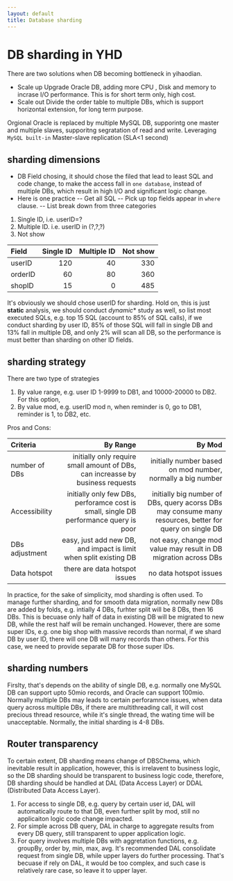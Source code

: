 ```yaml
---
layout: default
title: Database sharding
---
```


# DB sharding in YHD

There are two solutions when DB becoming bottleneck in yihaodian. 

- Scale up
Upgrade Oracle DB, adding more CPU , Disk and memory to incrase I/O performance. This is for short term only, high cost.
- Scale out
Divide the order table to multiple DBs, which is support horizontal extension, for long term purpose.


Orgional Oracle is replaced by multiple MySQL DB, supporintg one master and multiple slaves, supporitng segratation of read and write. Leveraging `MySQL built-in` Master-slave replication (SLA<1 second)

## sharding dimensions
- DB Field chosing, it should chose the filed that lead to least SQL and code change, to make the access fall in `one database`, instead of multiple DBs, which result in high I/O and significant logic change. 
- Here is one practice
-- Get all SQL
-- Pick up top fields appear in `where` clause.
-- List break down from three categories
1. Single ID, i.e. userID=?
1. Multiple ID. i.e. userID in (?,?,?)
1. Not show

|Field| Single ID | Multiple ID | Not show|
|:---| ---:| ---:| ---:|
|userID | 120 | 40| 330|
|orderID | 60 | 80| 360|
|shopID | 15 | 0| 485|
It's obviously we should chose userID for sharding. Hold on, this is just **static** analysis, we should conduct *dynamic** study as well, so list most executed SQLs, e.g. top 15 SQL (account to 85% of SQL calls), if we conduct sharding by user ID, 85% of those SQL will fall in single DB and 13% fall in multiple DB, and only 2% will scan all DB, so the performance is must better than sharding on other ID fields.


## sharding strategy

There are two type of strategies
1. By value range, e.g. user ID 1-9999 to DB1, and 10000-20000 to DB2. For this option, 
1. By value mod, e.g. userID mod n, when reminder is 0, go to DB1, reminder is 1, to DB2, etc.

Pros and Cons:

|Criteria| By Range| By Mod | 
|:---| ---:| ---:|
|number of DBs |initially only require small amount of DBs, can increasse by business requests | initially number based on mod number, normally a big number|
|Accessibility|initially only few DBs, perforamce cost is small, single DB performance query is poor|initially big number of DBs, query acorss DBs may consume many resources, better for query on single DB|
|DBs adjustment|easy, just add new DB, and impact is limit when split existing DB |not easy, change mod value  may result in DB migration across DBs|
|Data hotspot|there are data hotspot issues|no data hotspot issues|

In practice, for the sake of simplicity, mod sharding is often used. To manage further sharding, and for smooth data migration, normally new DBs are added by folds, e.g. intially 4 DBs, furhter split will be 8 DBs, then 16 DBs. This is becuase only half of data in existing DB will be migrated to new DB, while the rest half will be remain unchanged. However, there are some super IDs, e.g. one big shop with massive records than normal, if we shard DB by user ID, there will one DB will many records than others. For this case, we need to provide separate DB for those super IDs.

## sharding numbers
Firslty, that's depends on the ability of single DB, e.g. normally one MySQL DB can support upto 50mio records, and Oracle can support 100mio. Normally multiple DBs may leads to certain perforamnce issues, when data query across multiple DBs, if there are multithreading call, it will cost precious thread resource, while it's single thread, the wating time will be unacceptable. Normally, the initial sharding is 4-8 DBs.

## Router transparency
To certain extent, DB sharding means change of DBSChema, which inevitable result in application, however, this is irrelavent to business logic, so the DB sharding should be transparent to business logic code, therefore, DB sharding should be handled at DAL (Data Access Layer) or DDAL (Distributed Data Access Layer).

1. For access to single DB, e.g. query by certain user id, DAL will automatically route to that DB, even further split by mod, still no applicaiton logic code change impacted.
1. For simple across DB query, DAL in charge to aggregate results from every DB query, still transparent to upper application logic.
1. For query involves multiple DBs with aggretation functions, e.g. groupBy, order by, min, max, avg. It's recommended DAL consolidate request from single DB, while upper layers do further processing. That's becuase if rely on DAL, it would be too complex, and such case is relatively rare case, so leave it to upper layer.

